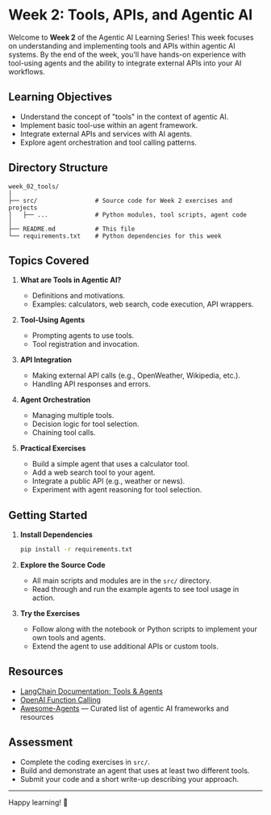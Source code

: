 # Week 2: Tools, APIs, and Agentic AI

Welcome to **Week 2** of the Agentic AI Learning Series! This week focuses on understanding and implementing tools and APIs within agentic AI systems. By the end of the week, you'll have hands-on experience with tool-using agents and the ability to integrate external APIs into your AI workflows.

## Learning Objectives

- Understand the concept of "tools" in the context of agentic AI.
- Implement basic tool-use within an agent framework.
- Integrate external APIs and services with AI agents.
- Explore agent orchestration and tool calling patterns.

## Directory Structure

```
week_02_tools/
│
├── src/                # Source code for Week 2 exercises and projects
│   ├── ...             # Python modules, tool scripts, agent code
│
├── README.md           # This file
└── requirements.txt    # Python dependencies for this week
```

## Topics Covered

1. **What are Tools in Agentic AI?**
   - Definitions and motivations.
   - Examples: calculators, web search, code execution, API wrappers.

2. **Tool-Using Agents**
   - Prompting agents to use tools.
   - Tool registration and invocation.

3. **API Integration**
   - Making external API calls (e.g., OpenWeather, Wikipedia, etc.).
   - Handling API responses and errors.

4. **Agent Orchestration**
   - Managing multiple tools.
   - Decision logic for tool selection.
   - Chaining tool calls.

5. **Practical Exercises**
   - Build a simple agent that uses a calculator tool.
   - Add a web search tool to your agent.
   - Integrate a public API (e.g., weather or news).
   - Experiment with agent reasoning for tool selection.

## Getting Started

1. **Install Dependencies**

   ```bash
   pip install -r requirements.txt
   ```

2. **Explore the Source Code**

   - All main scripts and modules are in the `src/` directory.
   - Read through and run the example agents to see tool usage in action.

3. **Try the Exercises**

   - Follow along with the notebook or Python scripts to implement your own tools and agents.
   - Extend the agent to use additional APIs or custom tools.

## Resources

- [LangChain Documentation: Tools & Agents](https://python.langchain.com/docs/modules/agents/tools/)
- [OpenAI Function Calling](https://platform.openai.com/docs/guides/function-calling)
- [Awesome-Agents](https://github.com/f/awesome-agents) — Curated list of agentic AI frameworks and resources

## Assessment

- Complete the coding exercises in `src/`.
- Build and demonstrate an agent that uses at least two different tools.
- Submit your code and a short write-up describing your approach.

---

Happy learning! 🚀
